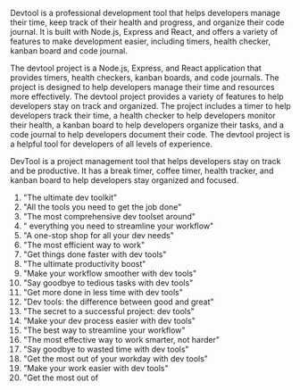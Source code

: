 Devtool is a professional development tool that helps developers manage their time, keep track of their health and progress, and organize their code journal. It is built with Node.js, Express and React, and offers a variety of features to make development easier, including timers, health checker, kanban board and code journal.

The devtool project is a Node.js, Express, and React application that provides timers, health checkers, kanban boards, and code journals. The project is designed to help developers manage their time and resources more effectively. The devtool project provides a variety of features to help developers stay on track and organized. The project includes a timer to help developers track their time, a health checker to help developers monitor their health, a kanban board to help developers organize their tasks, and a code journal to help developers document their code. The devtool project is a helpful tool for developers of all levels of experience.

DevTool is a project management tool that helps developers stay on track and be productive. It has a break timer, coffee timer, health tracker, and kanban board to help developers stay organized and focused.

1. "The ultimate dev toolkit"
2. "All the tools you need to get the job done"
3. "The most comprehensive dev toolset around"
4. " everything you need to streamline your workflow"
5. "A one-stop shop for all your dev needs"
6. "The most efficient way to work"
7. "Get things done faster with dev tools"
8. "The ultimate productivity boost"
9. "Make your workflow smoother with dev tools"
10. "Say goodbye to tedious tasks with dev tools"
11. "Get more done in less time with dev tools"
12. "Dev tools: the difference between good and great"
13. "The secret to a successful project: dev tools"
14. "Make your dev process easier with dev tools"
15. "The best way to streamline your workflow"
16. "The most effective way to work smarter, not harder"
17. "Say goodbye to wasted time with dev tools"
18. "Get the most out of your workday with dev tools"
19. "Make your work easier with dev tools"
20. "Get the most out of